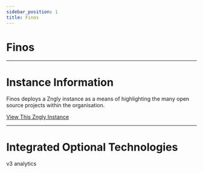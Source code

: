 ```yaml
---
sidebar_position: 1
title: Finos
---
```


# Finos
---

# Instance Information

Finos deploys a Zngly instance as a means of highlighting the many open source projects within the organisation.

<a href="https://resources.finos.org/content/the-power-of-open-source/" target="_blank">View This Zngly Instance</a>

---

# Integrated Optional Technologies
v3 analytics

